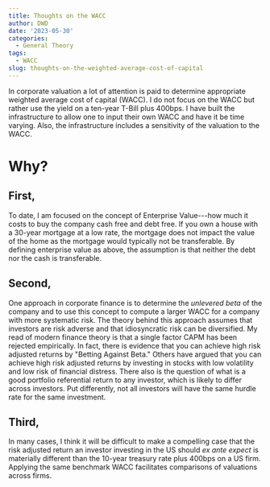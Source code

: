 ```yaml
---
title: Thoughts on the WACC
author: DWD
date: '2023-05-30'
categories:
  - General Theory
tags:
  - WACC
slug: thoughts-on-the-weighted-average-cost-of-capital
---
```



In corporate valuation a lot of attention is paid to determine appropriate weighted average cost of capital (WACC). I do not focus on the WACC but rather use the yield on a ten-year T-Bill plus 400bps.  I have built the infrastructure to allow one to input their own WACC and have it be time varying. Also, the infrastructure includes a sensitivity of the valuation to the WACC.


# Why?

## First,

To date, I am focused on the concept of Enterprise Value---how much it costs to buy the company cash free and debt free. If you own a house with a 30-year mortgage at a low rate, the mortgage does not impact the value of the home as the mortgage would typically not be transferable.  By defining enterprise value as above, the assumption is that neither the debt nor the cash is transferable.

## Second,

One approach in corporate finance is to determine the _unlevered beta_ of the company and to use this concept to compute a larger WACC for a company with more systematic risk.  The theory behind this approach assumes that investors are risk adverse and that idiosyncratic risk can be diversified. My read of modern finance theory is that a single factor CAPM has been rejected empirically.  In fact, there is evidence that you can achieve high risk adjusted returns by "Betting Against Beta."  Others have argued that you can achieve high risk adjusted returns by investing in stocks with low volatility and low risk of financial distress.  There also is the question of what is a good portfolio referential return to any investor, which is likely to differ across investors. Put differently, not all investors will have the same hurdle rate for the same investment.

## Third,

In many cases, I think it will be difficult to make a compelling case that the risk adjusted return an investor investing in the US should _ex ante expect_ is materially  different than the 10-year treasury rate plus 400bps on a US firm. Applying the same benchmark WACC facilitates comparisons of valuations across firms.












